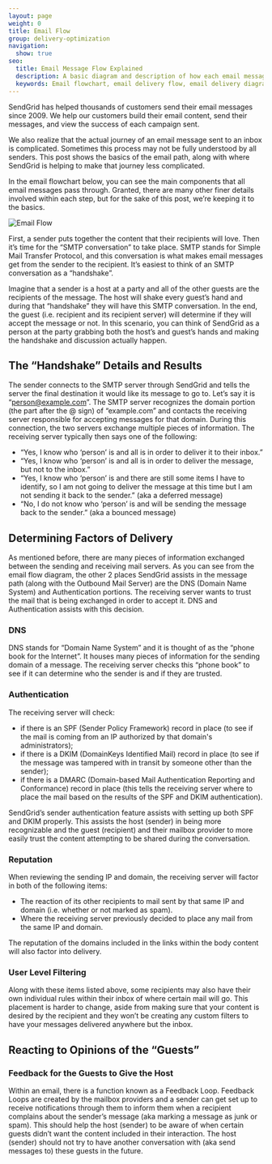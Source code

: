 ```yaml
---
layout: page
weight: 0
title: Email Flow
group: delivery-optimization
navigation:
  show: true
seo:
  title: Email Message Flow Explained
  description: A basic diagram and description of how each email message flows in general and through SendGrid
  keywords: Email flowchart, email delivery flow, email delivery diagram, basic email flow
---
```


SendGrid has helped thousands of customers send their email messages since 2009. We help our customers build their email content, send their messages, and view the success of each campaign sent.

We also realize that the actual journey of an email message sent to an inbox  is complicated. Sometimes this process may not be fully understood by all senders. This post shows the basics of the email path, along with where SendGrid is helping to make that journey less complicated.

In the email flowchart below, you can see the main components that all email messages pass through. Granted, there are many other finer details involved within each step, but for the sake of this post, we’re keeping it to the basics.

![]({{root_url}}/img/MailFlow.png "Email Flow")

First, a sender puts together the content that their recipients will love. Then it’s time for the “SMTP conversation” to take place. SMTP stands for Simple Mail Transfer Protocol, and this conversation is what makes email messages get from the sender to the recipient. It’s easiest to think of an SMTP conversation as a “handshake”.

Imagine that a sender is a host at a party and all of the other guests are the recipients of the message. The host will shake every guest’s hand and during that “handshake” they will have this SMTP conversation. In the end, the guest (i.e. recipient and its recipient server) will determine if they will accept the message or not. In this scenario, you can think of SendGrid as a person at the party grabbing both the host’s and guest’s hands and making the handshake and discussion actually happen.

## 	The “Handshake” Details and Results

The sender connects to the SMTP server through SendGrid and tells the server the final destination it would like its message to go to. Let’s say it is “person@example.com”. The SMTP server recognizes the domain portion (the part after the @ sign) of “example.com” and contacts the receiving server responsible for accepting messages for that domain. During this connection, the two servers exchange multiple pieces of information. The receiving server typically then says one of the following:

* “Yes, I know who ‘person’ is and all is in order to deliver it to their inbox.”
* “Yes, I know who ‘person’ is and all is in order to deliver the message, but not to the inbox.”
* “Yes, I know who ‘person’ is and there are still some items I have to identify, so I am not going to deliver the message at this time but I am not sending it back to the sender.” (aka a deferred message)
* “No, I do not know who ‘person’ is and will be sending the message back to the sender.” (aka a bounced message)

## 	Determining Factors of Delivery

As mentioned before, there are many pieces of information exchanged between the sending and receiving mail servers. As you can see from the email flow diagram, the other 2 places SendGrid assists in the message path (along with the Outbound Mail Server) are the DNS (Domain Name System) and Authentication portions. The receiving server wants to trust the mail that is being exchanged in order to accept it. DNS and Authentication assists with this decision.

### 	DNS
DNS stands for “Domain Name System” and it is thought of as the “phone book for the Internet”. It houses many pieces of information for the sending domain of a message. The receiving server checks this “phone book” to see if it can determine who the sender is and if they are trusted.

### 	Authentication
The receiving server will check:
* if there is an SPF (Sender Policy Framework) record in place (to see if the mail is coming from an IP authorized by that domain's administrators);
* if there is a DKIM (DomainKeys Identified Mail) record in place (to see if the message was tampered with in transit by someone other than the sender);
* if there is a DMARC (Domain-based Mail Authentication Reporting and Conformance) record in place (this tells the receiving server where to place the mail based on the results of the SPF and DKIM authentication).

SendGrid’s sender authentication feature assists with setting up both SPF and DKIM properly. This assists the host (sender) in being more recognizable and the guest (recipient) and their mailbox provider to more easily trust the content attempting to be shared during the conversation.

### 	Reputation
When reviewing the sending IP and domain, the receiving server will factor in both of the following items:
* The reaction of its other recipients to mail sent by that same IP and domain (i.e. whether or not marked as spam).
* Where the receiving server previously decided to place any mail from the same IP and domain.

<call-out>

The reputation of the domains included in the links within the body content will also factor into delivery.

</call-out>

 ### 	User Level Filtering

Along with these items listed above, some recipients may also have their own individual rules within their inbox of where certain mail will go. This placement is harder to change, aside from making sure that your content is desired by the recipient and they won’t be creating any custom filters to have your messages delivered anywhere but the inbox.

## 	Reacting to Opinions of the “Guests”

### 	Feedback for the Guests to Give the Host

Within an email, there is a function known as a Feedback Loop. Feedback Loops are created by the mailbox providers and a sender can get set up to receive notifications through them to inform them when a recipient complains about the sender’s message (aka marking a message as junk or spam). This should help the host (sender) to be aware of when certain guests didn’t want the content included in their interaction. The host (sender) should not try to have another conversation with (aka send messages to) these guests in the future.
